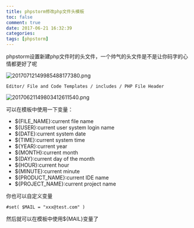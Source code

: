 ```yaml
---
title: phpstorm修改php文件头模板
toc: false
comment: true
date: 2017-06-21 16:32:39
categories: 
tags: [phpstorm]
---
```




phpstorm设置新建php文件时的头文件，一个帅气的头文件是不是让你码字的心情都更好了呢

![20170712149985488177380.png](http://o9xbyqajf.bkt.clouddn.com/20170712149985488177380.png)


<!--more-->

`Editor/ File and Code Templates / includes / PHP File Header`

![20170621149803412611540.png](http://o9xbyqajf.bkt.clouddn.com/20170621149803412611540.png)

可以在模板中使用一下变量：

* ${FILE_NAME}:current file name
* ${USER}:current user system login name
* ${DATE}:current system date
* ${TIME}:current system time
* ${YEAR}:current year
* ${MONTH}:current month
* ${DAY}:current day of the month
* ${HOUR}:current hour
* ${MINUTE}:current minute
* ${PRODUCT_NAME}:current IDE name
* ${PROJECT_NAME}:current project name

你也可以自定义变量

```
#set( $MAIL = "xxx@test.com" )
```
然后就可以在模板中使用${MAIL}变量了